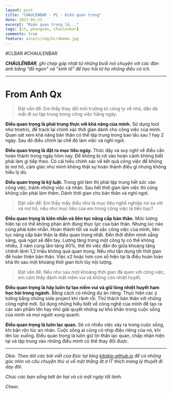```yaml
---
layout: post
title: "CHAULENBAR - P1 - Điều quan trọng"
date: 2021-05-23
excerpt: "Điều quan trọng là..."
tags: [it, phongvan, chaulenbar]
comments: true
feature: assets/img/birdmeme.jpg
---
```


#CLBAR
#CHAULENBAR

***CHÁULÊNBAR**, ghi chép góp nhặt từ những buổi nói chuyện với các đàn anh bằng "đồ ngon" và "sinh tố" để học hỏi từ họ những điều có ích.*

---

# From Anh Qx

> Đặt vấn đề: Em thấy thay đổi môi trường từ công ty về nhà, dần dà mất đi sự tập trung trong công việc hằng ngày.

**Điều quan trọng là phải trung thực với khả năng của mình.**
Sử dụng tool như tmetric, để track lại chính xác thời gian dành cho công việc của mình. 
Quan sát xem khả năng bản thân có thể tập trung trong bao lâu sau 1 hay 2 ngày. Sau đó điều chỉnh lại chế độ làm việc và nghỉ ngơi.

**Điều quan trọng là đặt ra mục tiêu ngày.**
Thức dậy và suy nghĩ về điều cần hoàn thành trong ngày hôm nay. Để không bị rơi vào hoàn cảnh không biết phải làm gì tiếp theo. Có cái hiểu chính xác về kết quả công việc để không bị mơ hồ, cảm giác như mình không thật sự hoàn thành điều gì nhưng không hiểu lý do.

**Điều quan trọng là kỹ luật.**
Trong giờ làm thì phải tập trung hết sức vào công việc, tránh những việc cá nhân. Sau hết thời gian làm việc thì cũng không cần phải làm thêm. Dành thời gian cho bản thân và nghỉ ngơi.

> Đặt vấn đề: Em thấy mấy điều như là mục tiêu nghề nghiệp nó xa vời và mơ hồ, nếu như mục tiêu của em trong công việc là tiền bạc?

**Điều quan trọng là kiên nhẫn và liên tục nâng cấp bản thân.**
Mức lương hiện tại có thể không phản ánh đúng thực lực của bản thân. Nhưng lúc nào cũng phải kiên nhẫn. Hoàn thành tốt và xuất sắc công việc của mình, liên tục nâng cấp bản thân là điều quan trọng nhất. Đến thời điểm mình sẵng sàng, quả ngọt sẽ đến tay. Lương tăng trong một công ty có thể không nhiều, 3 năm cùng lắm tăng 40%, thế thì việc đắn đo giữa khoảng tăng chênh lệnh 1,2 triệu không quá quan trọng. Nếu như tận dụng tốt thời gian để hoàn thiện bản thân.  Việc x2 hoặc hơn con số hiện tại là điều hoàn toàn khả thi sau một khoảng thời gian tích lũy nội lượng.

> Đặt vấn đề: Nếu như sau một khoảng thời gian đã quen với công việc, em cảm thấy đánh mất niềm vui và không còn nhiệt huyết.

**Điều quan trọng là hãy luôn tự tạo niềm vui và giữ lòng nhiệt huyết ham học hỏi trong ngành.**
Bằng cách có những dự án riêng. Thực hiện các ý tưởng bằng những side project khi rãnh rỗi. Thử thách bản thân với những công nghệ mới. Sử dụng những hiểu biết về công nghệ của mình để tạo ra các sản phẩm lớn hay nhỏ giải quyết những sự khó khăn trong cuộc sống của mình và mọi người xung quanh.

**Điều quan trọng là luôn lạc quan.**
Sẽ có nhiều việc xảy ra trong cuộc sống, khi bận rộn lúc an nhàn. Cuộc sống ai cũng có nhịp điệu riêng của nó, khi lên lúc xuống. Điều quan trọng là luôn giữ tin thần lạc quan, chấp nhận hiện tại và tập trung vào những điều mình có thể thay đổi được.

--- 

*Okie. Theo dõi các bài viết của Đức tại blog [kitokip.github.io](https://kitokip.github.io) để có những góc nhìn và câu chuyện thú vị về một thằng ất ơ IT thích mang lý thuyết đi dạy đời.* 

*Chúc các bạn sống bớt ăn hại và có một ngày tốt lành.*

*Cheer.*